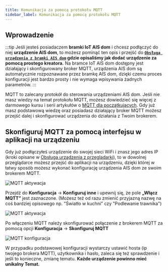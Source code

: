 ```yaml
---
title: Komunikacja za pomocą protokołu MQTT
sidebar_label: Komunikacja za pomocą protokołu MQTT
---
```


## Wprowadzenie

:::tip
Jeśli jesteś posiadaczem **bramki IoT AIS dom** i chcesz podłączyć do niej **urządzenie AIS dom**, to możesz pominąć ten opis i przejść do **[`Obsługa urządzenia z bramki AIS dom`](/docs/en/next/ais_iot_gate.html) gdzie opisaliśmy jak dodać urządzenie za pomocą prostego kreatora.** Na bramce IoT AIS dom dostępny jest działający i skonfigurowany broker MQTT, urządzenia AIS dom są automatycznie rozpoznawane przez bramkę AIS dom, dzięki czemu proces konfiguracji jest bardzo prosty i nie wymaga wpisywania żadnych parametrów.
:::


MQTT to zalecany protokół do sterowania urządzeniami AIS dom. Jeśli nie masz wiedzy na temat protokołu MQTT, możesz dowiedzieć się więcej z darmowego kursu i serii artykułów o [MQTT dla początkujących](https://www.hivemq.com/mqtt-essentials/). Gdy już masz podstawową wiedzę oraz posiadasz działający broker MQTT możesz przejść dalej i skonfigurować urządzenia do działania z Twoim brokerem.


## Skonfiguruj MQTT za pomocą interfejsu w aplikacji na urządzeniu

Gdy już podłączyłeś urządzenie do swojej sieci WiFi i znasz jego adres IP (kroki opisane w [Obsługa urządzenia z przeglądarki](/docs/en/next/ais_iot_browser.html)), to w dowolnej przeglądarce możesz przejść do aplikacji na urządzeniu, dzięki której w łatwy sposób możesz wykonać konfigurację urządzenia AIS dom ze swoim brokerem MQTT.

![MQTT aktywacja](/img/en/iot/iot_web_app.png)


Przejdź do **Konfiguracja** -> **Konfiguruj inne** i upewnij się, że pole **„Włącz MQTT”** jest zaznaczone.
(Możesz też od razu zmienić przyjazną nazwę na coś bardziej opisowego np. "Światło w kuchni" czy "Podlewanie trawnika")

![MQTT aktywacja](/img/en/iot/mqtt_active.png)


Po włączeniu MQTT należy skonfigurować połączenie z brokerem MQTT za pomocą opcji **Konfiguracja** -> **Skonfiguruj MQTT**


![MQTT konfiguracja](/img/en/iot/iot_mqtt_config.png)

W przypadku podstawowej konfiguracji wystarczy ustawić hosta (ip twojego brokera MQTT), użytkownika i hasło, zaleca się też sprawdzenie i jeśli to konieczne, zmianę tematu. **Każde urządzenie powinno mieć unikalny Temat.**
